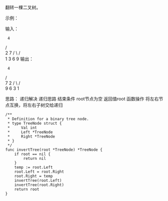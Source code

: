 翻转一棵二叉树。

示例：

输入：

     4
   /   \
  2     7
 / \   / \
1   3 6   9
输出：

     4
   /   \
  7     2
 / \   / \
9   6 3   1

思路：
递归解决
递归思路
结束条件 root节点为空
返回值root
函数操作 将左右节点互换，将左右子树交给递归


```
/**
 * Definition for a binary tree node.
 * type TreeNode struct {
 *     Val int
 *     Left *TreeNode
 *     Right *TreeNode
 * }
 */
func invertTree(root *TreeNode) *TreeNode {
    if root == nil {
        return nil
    }
    temp := root.Left
    root.Left = root.Right
    root.Right = temp
    invertTree(root.Left)
    invertTree(root.Right)
    return root
}
```
